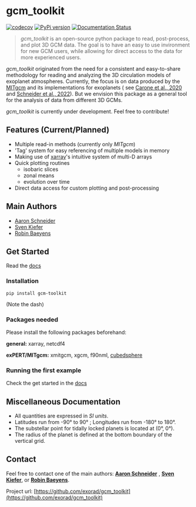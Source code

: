 # gcm_toolkit

[![codecov](https://codecov.io/gh/exorad/gcm_toolkit/branch/main/graph/badge.svg?token=OTEPCHABXI)](https://codecov.io/gh/exorad/gcm_toolkit)
[![PyPi version](https://badgen.net/pypi/v/pip/)](https://pypi.org/project/gcm-toolkit/)
[![Documentation Status](https://readthedocs.org/projects/ansicolortags/badge/?version=latest)](http://gcm-toolkit.readthedocs.io/?badge=latest)

> *gcm_toolkit* is an open-source python package to read, post-process, and plot 3D GCM data. The goal is to have an
> easy to use invironment for new GCM users, while allowing for direct access to the data for more experienced users.

*gcm_toolkit* originated from the need for a consistent and easy-to-share methodology for reading and analyzing the 3D
circulation models of exoplanet atmospheres. Currently, the focus is on data produced by
the [MITgcm](http://mitgcm.org/) and its implementations for exoplanets (
see [Carone et al., 2020](https://ui.adsabs.harvard.edu/abs/2020MNRAS.496.3582C/abstract)
and [Schneider et al., 2022](https://ui.adsabs.harvard.edu/abs/2022arXiv220209183S/abstract)). But we envision this
package as a general tool for the analysis of data from different 3D GCMs.

*gcm_toolkit* is currently under development. Feel free to contribute!

## Features (Current/Planned)

* Multiple read-in methods (currently only *MITgcm*)
* 'Tag' system for easy referencing of multiple models in memory
* Making use of [xarray](https://docs.xarray.dev/en/stable/)'s intuitive system of multi-D arrays
* Quick plotting routines
    * isobaric slices
    * zonal means
    * evolution over time
* Direct data access for custom plotting and post-processing

## Main Authors

* [Aaron Schneider](https://github.com/AaronDavidSchneider)
* [Sven Kiefer](https://github.com/Kiefersv)
* [Robin Baeyens](https://github.com/robinbaeyens)

## Get Started

Read the [docs](https://gcm-toolkit.readthedocs.io/en/latest/)

### Installation

`pip install gcm-toolkit`

(Note the dash)

### Packages needed

Please install the following packages beforehand:

**general:**
xarray, netcdf4

**exPERT/MITgcm:**
xmitgcm, xgcm, f90nml,
[cubedsphere](https://cubedsphere.readthedocs.io/en/latest/index.html)

### Running the first example

Check the get started in the [docs](https://gcm-toolkit.readthedocs.io/en/latest/notebooks/demo.html)

## Miscellaneous Documentation

* All quantities are expressed in _SI units_.
* Latitudes run from -90&deg; to 90&deg; ; Longitudes run from -180&deg; to 180&deg;.
* The substellar point for tidally locked planets is located at (0&deg;, 0&deg;).
* The radius of the planet is defined at the bottom boundary of the vertical grid.

## Contact

Feel free to contact one of the main authors: **[Aaron Schneider](https://aaron-schneider.de)**
, **[Sven Kiefer](https://kiefersv.github.io/)**, or **[Robin Baeyens](https://www.linkedin.com/in/robin-baeyens/)**.

Project url: [https://github.com/exorad/gcm_toolkit](https://github.com/exorad/gcm_toolkit)
